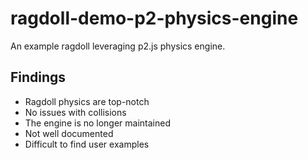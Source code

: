 # ragdoll-demo-p2-physics-engine

An example ragdoll leveraging p2.js physics engine.

## Findings

* Ragdoll physics are top-notch
* No issues with collisions
* The engine is no longer maintained
* Not well documented
* Difficult to find user examples
